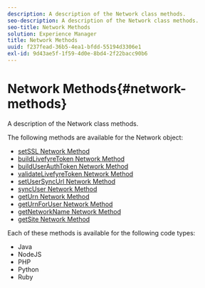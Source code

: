 ```yaml
---
description: A description of the Network class methods.
seo-description: A description of the Network class methods.
seo-title: Network Methods
solution: Experience Manager
title: Network Methods
uuid: f237fead-36b5-4ea1-bfdd-55194d3306e1
exl-id: 9d43ae5f-1f59-4d0e-8bd4-2f22bacc90b6
---
```

# Network Methods{#network-methods}

A description of the Network class methods.

The following methods are available for the Network object:

* [setSSL Network Method](#r_setssl_method) 
* [buildLivefyreToken Network Method](#r_buildlivefyretoken_method) 
* [buildUserAuthToken Network Method](#r_builduserauthtoken_method) 
* [validateLivefyreToken Network Method](#validatelivefyretoken_method) 
* [setUserSyncUrl Network Method](#r_setusersyncurl_method) 
* [syncUser Network Method](#r_syncuser_method) 
* [getUrn Network Method](#r_geturn_method) 
* [getUrnForUser Network Method](#r_geturnforuser_method) 
* [getNetworkName Network Method](#r_getnetworkname_method) 
* [getSite Network Method](#r_getsite_method)

Each of these methods is available for the following code types:

* Java
* NodeJS
* PHP
* Python
* Ruby
